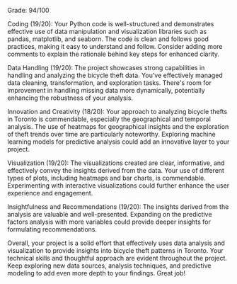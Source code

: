 Grade: 94/100

Coding (19/20): Your Python code is well-structured and demonstrates effective use of data manipulation and visualization libraries such as pandas, matplotlib, and seaborn. The code is clean and follows good practices, making it easy to understand and follow. Consider adding more comments to explain the rationale behind key steps for enhanced clarity.

Data Handling (19/20): The project showcases strong capabilities in handling and analyzing the bicycle theft data. You've effectively managed data cleaning, transformation, and exploration tasks. There's room for improvement in handling missing data more dynamically, potentially enhancing the robustness of your analysis.

Innovation and Creativity (18/20): Your approach to analyzing bicycle thefts in Toronto is commendable, especially the geographical and temporal analysis. The use of heatmaps for geographical insights and the exploration of theft trends over time are particularly noteworthy. Exploring machine learning models for predictive analysis could add an innovative layer to your project.

Visualization (19/20): The visualizations created are clear, informative, and effectively convey the insights derived from the data. Your use of different types of plots, including heatmaps and bar charts, is commendable. Experimenting with interactive visualizations could further enhance the user experience and engagement.

Insightfulness and Recommendations (19/20): The insights derived from the analysis are valuable and well-presented. Expanding on the predictive factors analysis with more variables could provide deeper insights for formulating recommendations.

Overall, your project is a solid effort that effectively uses data analysis and visualization to provide insights into bicycle theft patterns in Toronto. Your technical skills and thoughtful approach are evident throughout the project. Keep exploring new data sources, analysis techniques, and predictive modeling to add even more depth to your findings. Great job!
